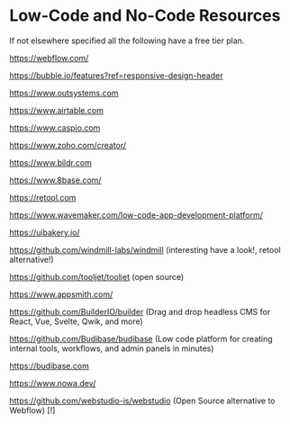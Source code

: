 # Low-Code and No-Code Resources

If not elsewhere specified all the following have a free tier plan.

https://webflow.com/

https://bubble.io/features?ref=responsive-design-header

https://www.outsystems.com

https://www.airtable.com

https://www.caspio.com

https://www.zoho.com/creator/

https://www.bildr.com

https://www.8base.com/

https://retool.com

https://www.wavemaker.com/low-code-app-development-platform/

https://uibakery.io/

https://github.com/windmill-labs/windmill (interesting have a look!, retool alternative!)

https://github.com/tooljet/tooljet (open source)

https://www.appsmith.com/

https://github.com/BuilderIO/builder (Drag and drop headless CMS for React, Vue, Svelte, Qwik, and more)

https://github.com/Budibase/budibase (Low code platform for creating internal tools, workflows, and admin panels in minutes)

https://budibase.com

https://www.nowa.dev/

https://github.com/webstudio-is/webstudio (Open Source alternative to Webflow) [!]
